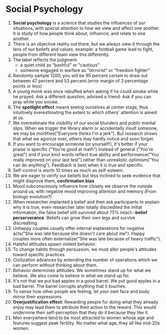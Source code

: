 # Social Psychology

1. **Social psychology** is a science that studies the influences of our situations, with special attention to how we view and affect one another. It is study of how people think about, influence, and relate to one another. 
2. There is an objective reality out there, but we always view it through the lens of our beliefs and values. example: a football game lead to fight, people from different team view this differently. 
3. The label reflects the judgment:
    - a quiet child as "bashful" or "cautious"
    - someone engaged in warfare as "terrorist" or "freedom fighter"
4. Randomly sample 1200, you will be 95 percent certain to draw out between 47 percent and 53 percent.(error margin of 3 percentage points or less)
5. A young monk was once rebuffed when asking if he could smoke while he prayed. Ask a different question, advised a friend: Ask if you can pray while you smoke. 
6. The **spotlight effect** means seeing ourselves at center stage, thus intuitively overestimating the extent to which others' attention is aimed at us.
7. We overestimate the visibility of our social blunders and public mental slips. When we trigger the library alarm or accidentally insult someone, we may be mortified("Everyone thinks I'm a jerk"). But research shows that what we agonize over, others may hardly notice and soon forget. 
8. If you want to encourage someone (or yourself!), it's better if your praise is specific ("You're good at math") instead of general ("You're great") and if your kind words reflect true ability and performance("You really improved on your last test") rather than unrealistic optimism("You can do anything"). Feedback is best when it is true and specific. 
9. Self-control is worth 10 times as much as self-esteem. 
10. We are eager to verify our beliefs but less inclined to seek evidence that might disprove them, **confirmation bias**
11. Mood subconsciously influence how closely we observe the outside around us, with negative mood improving attention and memory.(From biologo evolution?)
12. When researcher implanted a belief and then ask participants to explain why it is true, even researcher later totally discredited the initial information, the false belief still survived about 75% intact--**belief perserverance**. Beliefs can grow their own legs and survive discrediting. 
13. Unhappy couples usually offer internal explanations for negative acts("She was late because she doesn't care about me"). Happy couples more often externalize("She was late because of heavy traffic"). 
14. Hateful attitudes spawn violent behavior.
15. To change habits through persuasion, we must alter people's attitudes toward specific practices.
16. Civilization advances by extending the number of operations which we can perform without thinking about them.
17. Behavior determines attitudes. We sometimes stand up for what we believe. We also come to believe in what we stand up for. 
18. It's not that we put bad apples in a good barrel. We put good apples in a bad barrel. The barrel corrupts anything that it touches. 
19. To sense how other people are feeling, let your own face and body mirror their expressions.
20. **Overjustification effect**: Rewarding people for doing what they already enjoy may lead them to attribute their action to the reward. This would undermine their self-perception that they do it because they like it.
21. Men everywhere tend to be most attracted to women whose age and features suggest peak fertility. No matter what age, they all like mid-20s women. 
